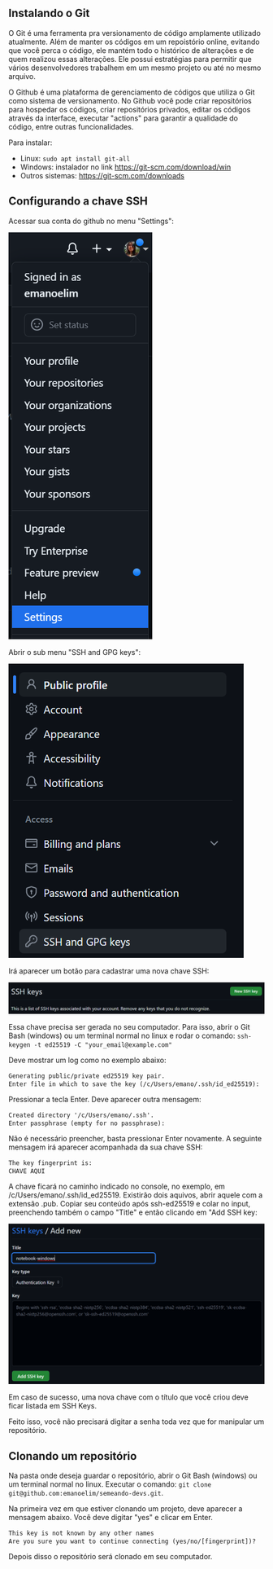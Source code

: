## Instalando o Git
O Git é uma ferramenta pra versionamento de código amplamente utilizado atualmente. Além de manter os códigos em um repoistório online, evitando que você perca o código, ele mantém todo o histórico de alterações e de quem realizou essas alterações. Ele possui estratégias para permitir que vários desenvolvedores trabalhem em um mesmo projeto ou até no mesmo arquivo.

O Github é uma plataforma de gerenciamento de códigos que utiliza o Git como sistema de versionamento. No Github você pode criar repositórios para hospedar os códigos, criar repositórios privados, editar os códigos através da interface, executar "actions" para garantir a qualidade do código, entre outras funcionalidades.

Para instalar:
- Linux: `sudo apt install git-all`
- Windows: instalador no link https://git-scm.com/download/win
- Outros sistemas: https://git-scm.com/downloads

## Configurando a chave SSH

Acessar sua conta do github no menu "Settings":

![1](imagens/1.png)

Abrir o sub menu "SSH and GPG keys":

![2](imagens/2.png)

Irá aparecer um botão para cadastrar uma nova chave SSH:

![3](imagens/3.png)

Essa chave precisa ser gerada no seu computador. Para isso, abrir o Git Bash (windows) ou um terminal normal no linux e rodar o comando: `ssh-keygen -t ed25519 -C "your_email@example.com"`

Deve mostrar um log como no exemplo abaixo:

```different
Generating public/private ed25519 key pair.
Enter file in which to save the key (/c/Users/emano/.ssh/id_ed25519):
```

Pressionar a tecla Enter. Deve aparecer outra mensagem:

```different
Created directory '/c/Users/emano/.ssh'.
Enter passphrase (empty for no passphrase):
```

Não é necessário preencher, basta pressionar Enter novamente. A seguinte mensagem irá aparecer acompanhada da sua chave SSH:

```different
The key fingerprint is:
CHAVE AQUI
```

A chave ficará no caminho indicado no console, no exemplo, em /c/Users/emano/.ssh/id_ed25519. Existirão dois
aquivos, abrir aquele com a extensão .pub. Copiar seu conteúdo após ssh-ed25519 e colar no input, preenchendo também o campo "Title" e então clicando em "Add SSH key:

![4](imagens/4.png)

Em caso de sucesso, uma nova chave com o título que você criou deve ficar listada em SSH Keys.

Feito isso, você não precisará digitar a senha toda vez que for manipular um repositório.

## Clonando um repositório

Na pasta onde deseja guardar o repositório, abrir o Git Bash (windows) ou um terminal normal no linux. Executar o comando: `git clone git@github.com:emanoelim/semeando-devs.git`.

Na primeira vez em que estiver clonando um projeto, deve aparecer a mensagem abaixo. Você deve digitar "yes" e clicar em Enter.

```different
This key is not known by any other names
Are you sure you want to continue connecting (yes/no/[fingerprint])?
```

Depois disso o repositório será clonado em seu computador.
